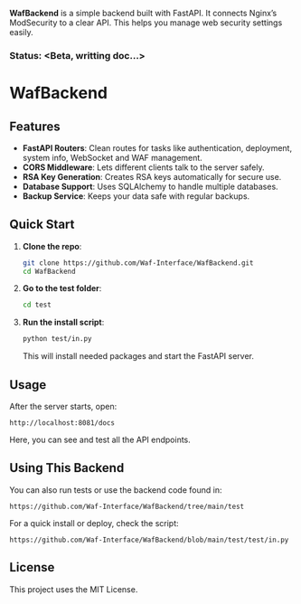 **WafBackend** is a simple backend built with FastAPI. It connects Nginx’s ModSecurity to a clear API. This helps you manage web security settings easily.

### Status: <Beta, writting doc...>
# WafBackend


## Features

- **FastAPI Routers**: Clean routes for tasks like authentication, deployment, system info, WebSocket and WAF management.
- **CORS Middleware**: Lets different clients talk to the server safely.
- **RSA Key Generation**: Creates RSA keys automatically for secure use.
- **Database Support**: Uses SQLAlchemy to handle multiple databases.
- **Backup Service**: Keeps your data safe with regular backups.

## Quick Start

1. **Clone the repo**:
   ```bash
   git clone https://github.com/Waf-Interface/WafBackend.git
   cd WafBackend
   ```

2. **Go to the test folder**:
   ```bash
   cd test
   ```

3. **Run the install script**:
   ```bash
   python test/in.py
   ```
   This will install needed packages and start the FastAPI server.

## Usage

After the server starts, open:

```
http://localhost:8081/docs
```

Here, you can see and test all the API endpoints.

## Using This Backend

You can also run tests or use the backend code found in:

```
https://github.com/Waf-Interface/WafBackend/tree/main/test
```

For a quick install or deploy, check the script:

```
https://github.com/Waf-Interface/WafBackend/blob/main/test/test/in.py
```

## License

This project uses the MIT License.
